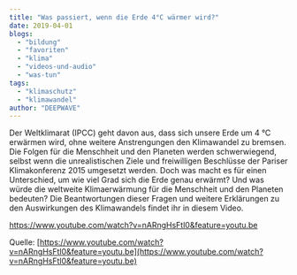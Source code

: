 ```yaml
---
title: "Was passiert, wenn die Erde 4°C wärmer wird?"
date: 2019-04-01
blogs: 
  - "bildung"
  - "favoriten"
  - "klima"
  - "videos-und-audio"
  - "was-tun"
tags: 
  - "klimaschutz"
  - "klimawandel"
author: "DEEPWAVE"
---
```


Der Weltklimarat (IPCC) geht davon aus, dass sich unsere Erde um 4 °C erwärmen wird, ohne weitere Anstrengungen den Klimawandel zu bremsen. Die Folgen für die Menschheit und den Planeten werden schwerwiegend, selbst wenn die unrealistischen Ziele und freiwilligen Beschlüsse der Pariser Klimakonferenz 2015 umgesetzt werden. Doch was macht es für einen Unterschied, um wie viel Grad sich die Erde genau erwärmt? Und was würde die weltweite Klimaerwärmung für die Menschheit und den Planeten bedeuten? Die Beantwortungen dieser Fragen und weitere Erklärungen zu den Auswirkungen des Klimawandels findet ihr in diesem Video.

https://www.youtube.com/watch?v=nARngHsFtl0&feature=youtu.be

Quelle: [https://www.youtube.com/watch?v=nARngHsFtl0&feature=youtu.be](https://www.youtube.com/watch?v=nARngHsFtl0&feature=youtu.be)
